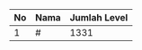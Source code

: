 | No | Nama            | Jumlah Level |
|----|-----------------|--------------|
| 1  | #    |    1331        |
